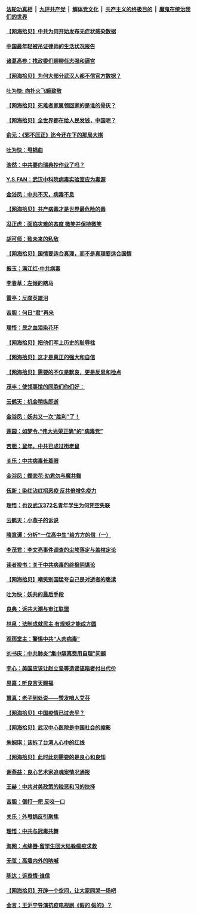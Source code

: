 ####  [法轮功真相](../../../../basic/blob/master/README.md?t=04031031) &nbsp;|&nbsp; [九评共产党](../../../../9ping.md/blob/master/README.md?t=04031031) &nbsp;|&nbsp; [解体党文化](../../../../jtdwh.md/blob/master/README.md?t=04031031)  &nbsp;|&nbsp; [共产主义的终极目的](../../../../gczydzjmd.md/blob/master/README.md?t=04031031) &nbsp;|&nbsp; [魔鬼在统治我们的世界](../../../../mgztzwmdsj.md/blob/master/README.md?t=04031031) 

#### [【网海拾贝】中共为何开始发布无症状感染数据](../pages/nsc993/n11997270.md?t=04031031) 

#### [中国最年轻被吊证律师的生活状况报告](../pages/nsc993/n11995095.md?t=04031031) 

#### [诸葛高参：找政委们聊聊任志强和逼宫](../pages/nsc993/n11993193.md?t=04031031) 

#### [【网海拾贝】为何大部分武汉人都不信官方数据？](../pages/nsc993/n11994015.md?t=04031031) 

#### [吐为快: 向扑火飞蛾致敬](../pages/nsc993/n11993324.md?t=04031031) 

#### [【网海拾贝】死难者家属领回家的是谁的骨灰？](../pages/nsc993/n11990938.md?t=04031031) 

#### [【网海拾贝】全世界都在给人民发钱，中国呢？](../pages/nsc993/n11989723.md?t=04031031) 

#### [俞元：《邪不压正》迄今还在下的那局大棋](../pages/nsc993/n11989162.md?t=04031031) 

#### [吐为快：甩锅曲](../pages/nsc993/n11988323.md?t=04031031) 

#### [浩然：中共要向瑞典抄作业了吗？](../pages/nsc993/n11988046.md?t=04031031) 

#### [Y.S.FAN：武汉中科院病毒实验室应为毒源](../pages/nsc993/n11987185.md?t=04031031) 

#### [金浴凤：中共不灭，病毒不息](../pages/nsc993/n11984947.md?t=04031031) 

#### [【网海拾贝】共产病毒才是世界最危险的毒](../pages/nsc993/n11984863.md?t=04031031) 

#### [冯正虎：面临灾难的态度 微笑并保持微笑](../pages/nsc993/n11984764.md?t=04031031) 

#### [胡可师：致未来的私敌](../pages/nsc993/n11984718.md?t=04031031) 

#### [【网海拾贝】国情要适合真理，而不是真理要适合国情](../pages/nsc993/n11982864.md?t=04031031) 

#### [振玉：满江红·中共病毒](../pages/nsc993/n11976805.md?t=04031031) 

#### [李春草：左倾的瞎马](../pages/nsc993/n11976792.md?t=04031031) 

#### [雷亭：反腐英雄泪](../pages/nsc993/n11976283.md?t=04031031) 

#### [苦胆：何日“君”再来](../pages/nsc993/n11976469.md?t=04031031) 

#### [理悟：民之血泪染花环](../pages/nsc993/n11976262.md?t=04031031) 

#### [【网海拾贝】把他们写上历史的耻辱柱](../pages/nsc993/n11975802.md?t=04031031) 

#### [【网海拾贝】这才是真正的强大和自信](../pages/nsc993/n11973195.md?t=04031031) 

#### [【网海拾贝】需要的不仅是默哀，更是反思和检点](../pages/nsc993/n11969417.md?t=04031031) 

#### [茂丰：使领事馆的同胞们你们好：](../pages/nsc993/n11966111.md?t=04031031) 

#### [云鹤天：机会稍纵即逝](../pages/nsc993/n11966095.md?t=04031031) 

#### [金浴凤：妖共又一次“胜利”了！](../pages/nsc993/n11964685.md?t=04031031) 

#### [莲园：如梦令.“伟大光荣正确”的“病毒党”](../pages/nsc993/n11964567.md?t=04031031) 

#### [苦胆：鼠年，中共已成过街老鼠](../pages/nsc993/n11963931.md?t=04031031) 

#### [关乐：中共病毒长着眼](../pages/nsc993/n11963008.md?t=04031031) 

#### [金浴凤：蝶恋花‧劝君勿与魔共舞](../pages/nsc993/n11962977.md?t=04031031) 

#### [伍新：染红沾红招恶疫 反共倍增免疫力](../pages/nsc993/n11962505.md?t=04031031) 

#### [理悟：也议武汉372名青年学生为何凭空失联](../pages/nsc993/n11961013.md?t=04031031) 

#### [云鹤天：小燕子的诉说](../pages/nsc993/n11961006.md?t=04031031) 

#### [隋意谭：分析“一位高中生”给方方的信（一）](../pages/nsc993/n11960992.md?t=04031031) 

#### [李茂君：李文亮事件调查的尘埃落定与盖棺定论](../pages/nsc993/n11960956.md?t=04031031) 

#### [读者投书：关于中共病毒的终极阴谋论](../pages/nsc993/n11960396.md?t=04031031) 

#### [【网海拾贝】嘲笑别国猛夸自己是对逝者的亵渎](../pages/nsc993/n11953787.md?t=04031031) 

#### [吐为快：妖共的最后手段](../pages/nsc993/n11953575.md?t=04031031) 

#### [良典：诉共大潮与审江联盟](../pages/nsc993/n11953551.md?t=04031031) 

#### [林泉：法制成就民主 有规矩才能成方圆](../pages/nsc993/n11953452.md?t=04031031) 

#### [观雨堂主：警惕中共“人肉病毒”](../pages/nsc993/n11951260.md?t=04031031) 

#### [刘书庆：中共肺炎“集中隔离费用自理”问题](../pages/nsc993/n11950783.md?t=04031031) 

#### [宇心：美国应该让赵立坚等造谣诬陷者付出代价](../pages/nsc993/n11950309.md?t=04031031) 

#### [易嘉：听良言天赐福](../pages/nsc993/n11949334.md?t=04031031) 

#### [慧真：老子到处说——赞发哨人艾芬](../pages/nsc993/n11949274.md?t=04031031) 

#### [【网海拾贝】中国疫情已过去乎？](../pages/nsc993/n11949052.md?t=04031031) 

#### [【网海拾贝】武汉中心医院是中国社会的缩影](../pages/nsc993/n11946574.md?t=04031031) 

#### [朱婉琪：该拆了台湾人心中的红线](../pages/nsc993/n11946959.md?t=04031031) 

#### [【网海拾贝】此时此刻需要的是良心和良知](../pages/nsc993/n11945471.md?t=04031031) 

#### [谢燕益：良心艺术家追魂案情况通报](../pages/nsc993/n11945327.md?t=04031031) 

#### [王赫：中共对美政策的险恶和习的抉择](../pages/nsc993/n11944942.md?t=04031031) 

#### [苦胆：倒打一耙 反咬一口](../pages/nsc993/n11944542.md?t=04031031) 

#### [关乐：外甩锅反引聚焦](../pages/nsc993/n11944211.md?t=04031031) 

#### [理悟：中共与冠毒共舞](../pages/nsc993/n11944197.md?t=04031031) 

#### [海网：点绛唇‧留学生回大陆躲瘟疫求救](../pages/nsc993/n11944043.md?t=04031031) 

#### [无弦：高墙内外的呐喊](../pages/nsc993/n11943684.md?t=04031031) 

#### [陈达：诉衷情·谁信](../pages/nsc993/n11942899.md?t=04031031) 

#### [【网海拾贝】开辟一个空间，让大家同哭一场吧](../pages/nsc993/n11942165.md?t=04031031) 

#### [金言：王沪宁导演抗疫电视剧《假的 假的》？](../pages/nsc993/n11941510.md?t=04031031) 

